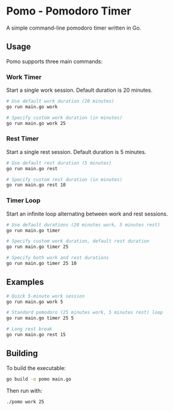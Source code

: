 # Pomo - Pomodoro Timer

A simple command-line pomodoro timer written in Go.

## Usage

Pomo supports three main commands:

### Work Timer

Start a single work session. Default duration is 20 minutes.

```sh
# Use default work duration (20 minutes)
go run main.go work

# Specify custom work duration (in minutes)
go run main.go work 25
```

### Rest Timer

Start a single rest session. Default duration is 5 minutes.

```sh
# Use default rest duration (5 minutes)
go run main.go rest

# Specify custom rest duration (in minutes)
go run main.go rest 10
```

### Timer Loop

Start an infinite loop alternating between work and rest sessions.

```sh
# Use default durations (20 minutes work, 5 minutes rest)
go run main.go timer

# Specify custom work duration, default rest duration
go run main.go timer 25

# Specify both work and rest durations
go run main.go timer 25 10
```

## Examples

```sh
# Quick 5-minute work session
go run main.go work 5

# Standard pomodoro (25 minutes work, 5 minutes rest) loop
go run main.go timer 25 5

# Long rest break
go run main.go rest 15
```

## Building

To build the executable:

```sh
go build -o pomo main.go
```

Then run with:

```sh
./pomo work 25
```
